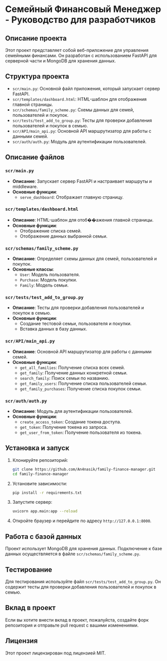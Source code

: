 # Семейный Финансовый Менеджер - Руководство для разработчиков

## Описание проекта

Этот проект представляет собой веб-приложение для управления семейными финансами. Он разработан с использованием FastAPI для серверной части и MongoDB для хранения данных.

## Структура проекта

- `scr/main.py`: Основной файл приложения, который запускает сервер FastAPI.
- `scr/templates/dashboard.html`: HTML-шаблон для отображения главной страницы.
- `scr/schemas/family_scheme.py`: Схемы данных для семей, пользователей и покупок.
- `scr/tests/test_add_to_group.py`: Тесты для проверки добавления пользователей и покупок в семью.
- `scr/API/main_api.py`: Основной API маршрутизатор для работы с данными семей.
- `scr/auth/auth.py`: Модуль для аутентификации пользователей.

## Описание файлов

### `scr/main.py`
- **Описание**: Запускает сервер FastAPI и настраивает маршруты и middleware.
- **Основные функции**:
  - `serve_dashboard`: Отображает главную страницу.

### `scr/templates/dashboard.html`
- **Описание**: HTML-шаблон для отоб��ажения главной страницы.
- **Основные функции**:
  - Отображение списка семей.
  - Отображение данных выбранной семьи.

### `scr/schemas/family_scheme.py`
- **Описание**: Определяет схемы данных для семей, пользователей и покупок.
- **Основные классы**:
  - `User`: Модель пользователя.
  - `Purchase`: Модель покупки.
  - `Family`: Модель семьи.

### `scr/tests/test_add_to_group.py`
- **Описание**: Тесты для проверки добавления пользователей и покупок в семью.
- **Основные функции**:
  - Создание тестовой семьи, пользователя и покупки.
  - Вставка данных в базу данных.

### `scr/API/main_api.py`
- **Описание**: Основной API маршрутизатор для работы с данными семей.
- **Основные функции**:
  - `get_all_families`: Получение списка всех семей.
  - `get_family`: Получение данных конкретной семьи.
  - `search_family`: Поиск семьи по названию.
  - `get_family_users`: Получение списка пользователей семьи.
  - `get_family_purchases`: Получение списка покупок семьи.

### `scr/auth/auth.py`
- **Описание**: Модуль для аутентификации пользователей.
- **Основные функции**:
  - `create_access_token`: Создание токена доступа.
  - `get_token`: Получение токена из запроса.
  - `get_user_from_token`: Получение пользователя из токена.

## Установка и запуск

1. Клонируйте репозиторий:
    ```sh
    git clone https://github.com/An4nasik/family-finance-manager.git
    cd family-finance-manager
    ```

2. Установите зависимости:
    ```sh
    pip install -r requirements.txt
    ```

3. Запустите сервер:
    ```sh
    uvicorn app.main:app --reload
    ```

4. Откройте браузер и перейдите по адресу `http://127.0.0.1:8000`.

## Работа с базой данных

Проект использует MongoDB для хранения данных. Подключение к базе данных осуществляется в файле `scr/schemas/family_scheme.py`.

## Тестирование

Для тестирования используйте файл `scr/tests/test_add_to_group.py`. Он содержит тесты для проверки добавления пользователей и покупок в семью.

## Вклад в проект

Если вы хотите внести вклад в проект, пожалуйста, создайте форк репозитория и отправьте pull request с вашими изменениями.

## Лицензия

Этот проект лицензирован под лицензией MIT.
